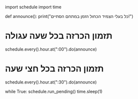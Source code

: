 import schedule
import time

def announce():
    print("כל בעלי הצמיד הכחול הזמן במתחם הסתיים!")

# תזמון הכרזה בכל שעה עגולה
schedule.every().hour.at(":00").do(announce)

# תזמון הכרזה בכל חצי שעה
schedule.every().hour.at(":30").do(announce)

while True:
    schedule.run_pending()
    time.sleep(1)
